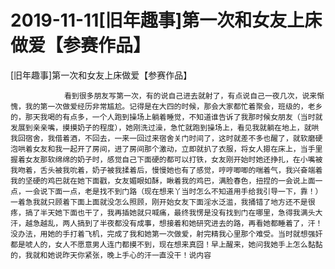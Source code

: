 # 2019-11-11[旧年趣事]第一次和女友上床做爱【参赛作品】



[旧年趣事]第一次和女友上床做爱【参赛作品】



                看到很多朋友写第一次，有的说自己进去就射了，有点说自己一夜几次，说来惭愧，我的第一次做爱经历非常尴尬。记得是在大四的时候，那会大家都忙着聚会，班级的，老乡的，那天我喝的有点多，一个人跑到操场上躺着睡觉，不知道谁告诉了我那时候女朋友（当时就发展到亲亲嘴，摸摸奶子的程度），她刚洗过澡，急忙就跑到操场上，看见我就躺在地上，就哄我回宿舍，我借着酒，不回去，一来一回过来宿舍关门时间了，这时就差不多也醒了，就软磨硬泡哄着女友和我一起开了房间，进了房间那个激动，立即就扒了衣服，将女人摁在床上，当手里握着女友那软绵绵的奶子时，感觉自己下面硬的都可以打铁，女友刚开始时她还挣扎，在小嘴被我吻着，舌头被我吮着，奶子被我揉着后，慢慢她也有了感觉，哼哼唧唧的喘着气，我兴奋端着我的坚硬的鸡巴就在她下面戳，女友媚眼如酥，瞅着我的鸡巴，满脸春色，扭捏的一会说上面一点，一会说下面一点，老是找不到门路（现在想来丫当时怎么不知道用手给我引导一下，靠！）一着急我就只顾着下面上面就没怎么照顾，刚开始女友下面淫水泛滥，我捅错了地方还不是很疼，搞了半天她下面也干了，我再插她就只喊痛，最终我愣是没有找到门在哪里，急得我满头大汗，越急越乱，两人搞到了半夜都没有成事，想接着和她研究进去的路，再看她都睡着了，汗！没办法，用她的手打着飞机，完成了我和她第一次做爱，射完精我心里那个难受。当时就想强奸都是唬人的，女人不愿意男人连门都摸不到，现在想来真囧！早上醒来，她问我她手上怎么黏黏的，我就和她说昨天你紧张，晚上手心的汗一直没干！说内容
            

